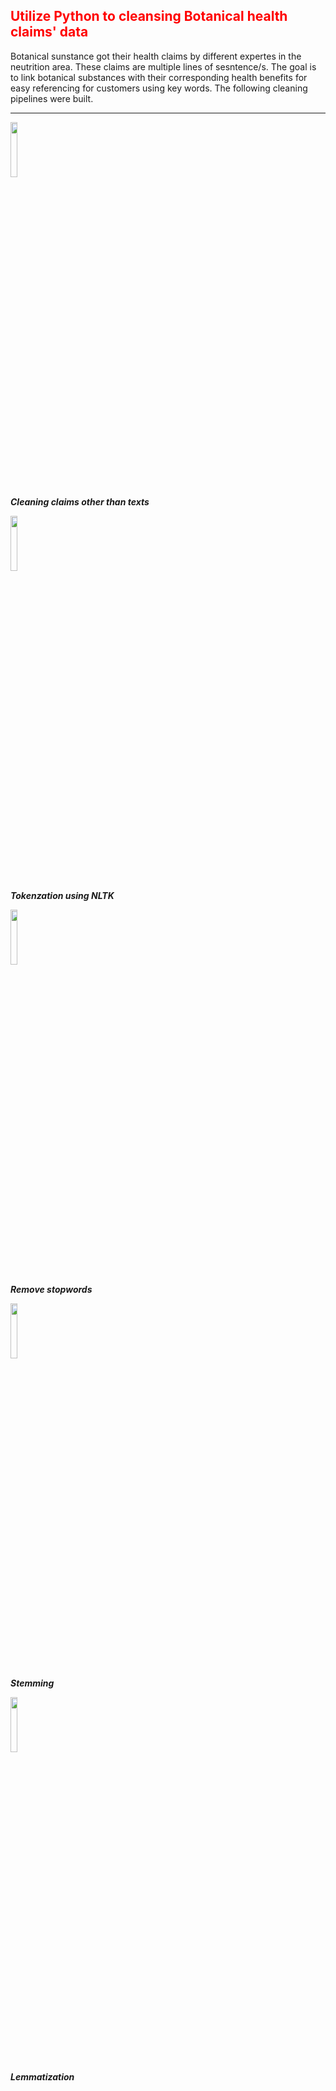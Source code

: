 <h2 style='color:red'> Utilize Python to cleansing Botanical health claims' data </h2> 

Botanical sunstance got their health claims by different expertes in the neutrition area. These claims are multiple lines of sesntence/s. The goal is to link botanical substances with their corresponding health benefits for easy referencing for customers using key words. The following cleaning pipelines were built. 
--- ---
<img style = "align:middle" src="https://user-images.githubusercontent.com/65596664/154809596-a7527236-4775-4832-bf69-7eba010c968a.png" width=15% height=15%>

***Cleaning claims other than texts***



<img src="https://user-images.githubusercontent.com/65596664/154813425-33b11084-82ef-4642-94a7-f63ad335cb67.jpg" width=15% height=15%)>

***Tokenzation using NLTK***




<img src="https://i0.wp.com/xpo6.com/wp-content/uploads/2009/04/stop-words.png?fit=837%2C499&w=640" width=15% height=15%)>

***Remove stopwords***





<img src="http://pythonwife.com/wp-content/uploads/stemmer-image-750x530.png" width=15% height=15%)>

***Stemming***




<img src="https://miro.medium.com/max/4450/1*9QnH8llyI9hEqllyx1TxVQ.png" width=15% height=15%)>

***Lemmatization***


 



